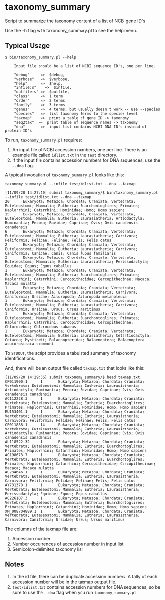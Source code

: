# taxonomy_summary
Script to summarize the taxonomy content of a list of NCBI gene ID's

Use the -h flag with taxonomy_summary.pl to see the help menu.

## Typical Usage
```
$ bin/taxonomy_summary.pl --help

    Input file should be a list of NCBI sequence ID's, one per line.

    "debug"     =>  $debug,
    "verbose"   =>  $verbose,
    "help"      =>  $help,
    "infile:s"    =>  $infile,
    "outfile:s" =>  $outfile,
    "class"     =>  1 term
    "order"     =>  2 terms
    "family"    =>  3 terms
    "genus"     =>  4 terms, but usually doesn't work -- use --species
    "species"   =>  list taxonomy terms to the species level
    "taxmap"    =>  print a table of gene ID -> taxonomy
    "seq2tax"  =>  print table of sequence names -> taxonomy
    "dna"       =>  input list contains NCBI DNA ID's instead of protein ID's
```

To run, `taxonomy_summary.pl` requires:

1. An input file of NCBI accession numbers, one per line. There is an example file called `idlist.txt` in the `test` directory.
2. If the input file contains accession numbers for DNA sequences, use the `--dna` flag.

A typical invocation of `taxonomy_summary.pl` looks like this:

`taxonomy_summary.pl --infile test/idlist.txt --dna --taxmap`

```
[11/09/20 14:27:40] submit taxonomy_summary/$ bin/taxonomy_summary.pl --infile test/idlist.txt --dna --taxmap
20      Eukaryota; Metazoa; Chordata; Craniata; Vertebrata; Euteleostomi; Mammalia; Eutheria; Euarchontoglires; Primates; Haplorrhini; Catarrhini; Hominidae; Homo; Homo sapiens
15      Eukaryota; Metazoa; Chordata; Craniata; Vertebrata; Euteleostomi; Mammalia; Eutheria; Laurasiatheria; Artiodactyla; Ruminantia; Pecora; Bovidae; Caprinae; Ovis; Ovis canadensis canadensis
6       Eukaryota; Metazoa; Chordata; Craniata; Vertebrata; Euteleostomi; Mammalia; Eutheria; Laurasiatheria; Carnivora; Feliformia; Felidae; Felinae; Felis; Felis catus
2       Eukaryota; Metazoa; Chordata; Craniata; Vertebrata; Euteleostomi; Mammalia; Eutheria; Laurasiatheria; Carnivora; Caniformia; Canidae; Canis; Canis lupus familiaris
2       Eukaryota; Metazoa; Chordata; Craniata; Vertebrata; Euteleostomi; Mammalia; Eutheria; Laurasiatheria; Perissodactyla; Equidae; Equus; Equus caballus
1       Eukaryota; Metazoa; Chordata; Craniata; Vertebrata; Euteleostomi; Mammalia; Eutheria; Euarchontoglires; Primates; Haplorrhini; Catarrhini; Cercopithecidae; Cercopithecinae; Macaca; Macaca mulatta
1       Eukaryota; Metazoa; Chordata; Craniata; Vertebrata; Euteleostomi; Mammalia; Eutheria; Laurasiatheria; Carnivora; Caniformia; Ursidae; Ailuropoda; Ailuropoda melanoleuca
1       Eukaryota; Metazoa; Chordata; Craniata; Vertebrata; Euteleostomi; Mammalia; Eutheria; Laurasiatheria; Carnivora; Caniformia; Ursidae; Ursus; Ursus maritimus
1       Eukaryota; Metazoa; Chordata; Craniata; Vertebrata; Euteleostomi; Mammalia; Eutheria; Euarchontoglires; Primates; Haplorrhini; Catarrhini; Cercopithecidae; Cercopithecinae; Chlorocebus; Chlorocebus sabaeus
1       Eukaryota; Metazoa; Chordata; Craniata; Vertebrata; Euteleostomi; Mammalia; Eutheria; Laurasiatheria; Cetartiodactyla; Cetacea; Mysticeti; Balaenopteridae; Balaenoptera; Balaenoptera acutorostrata scammoni
```

To `STDOUT`, the script provides a tabulated summary of taxonomy identifications.

And, there will be an output file called `taxmap.txt` that looks like this:
```
[11/09/20 14:29:56] submit taxonomy_summary/$ head taxmap.txt
CP011900.1      1       Eukaryota; Metazoa; Chordata; Craniata; Vertebrata; Euteleostomi; Mammalia; Eutheria; Laurasiatheria; Artiodactyla; Ruminantia; Pecora; Bovidae; Caprinae; Ovis; Ovis canadensis canadensis
AC112228.3      1       Eukaryota; Metazoa; Chordata; Craniata; Vertebrata; Euteleostomi; Mammalia; Eutheria; Euarchontoglires; Primates; Haplorrhini; Catarrhini; Hominidae; Homo; Homo sapiens
EU153401.1      1       Eukaryota; Metazoa; Chordata; Craniata; Vertebrata; Euteleostomi; Mammalia; Eutheria; Laurasiatheria; Carnivora; Feliformia; Felidae; Felinae; Felis; Felis catus
CP011888.1      14      Eukaryota; Metazoa; Chordata; Craniata; Vertebrata; Euteleostomi; Mammalia; Eutheria; Laurasiatheria; Artiodactyla; Ruminantia; Pecora; Bovidae; Caprinae; Ovis; Ovis canadensis canadensis
AL118522.32     1       Eukaryota; Metazoa; Chordata; Craniata; Vertebrata; Euteleostomi; Mammalia; Eutheria; Euarchontoglires; Primates; Haplorrhini; Catarrhini; Hominidae; Homo; Homo sapiens
AC198673.7      1       Eukaryota; Metazoa; Chordata; Craniata; Vertebrata; Euteleostomi; Mammalia; Eutheria; Euarchontoglires; Primates; Haplorrhini; Catarrhini; Cercopithecidae; Cercopithecinae; Macaca; Macaca mulatta
AC234646.1      1       Eukaryota; Metazoa; Chordata; Craniata; Vertebrata; Euteleostomi; Mammalia; Eutheria; Laurasiatheria; Carnivora; Feliformia; Felidae; Felinae; Felis; Felis catus
AY731378.1      1       Eukaryota; Metazoa; Chordata; Craniata; Vertebrata; Euteleostomi; Mammalia; Eutheria; Laurasiatheria; Perissodactyla; Equidae; Equus; Equus caballus
AC226107.3      1       Eukaryota; Metazoa; Chordata; Craniata; Vertebrata; Euteleostomi; Mammalia; Eutheria; Euarchontoglires; Primates; Haplorrhini; Catarrhini; Hominidae; Homo; Homo sapiens
XM_008704889.1  1       Eukaryota; Metazoa; Chordata; Craniata; Vertebrata; Euteleostomi; Mammalia; Eutheria; Laurasiatheria; Carnivora; Caniformia; Ursidae; Ursus; Ursus maritimus
```

The columns of the taxmap file are:

1. Accession number
2. Number occurrences of accession number in input list
3. Semicolon-delimited taxonomy list

## Notes

1. In the id file, there can be duplicate accession numbers. A tally of each accession number will be in the taxmap output file.
2. `test/idlist.txt` contains accession numbers for DNA sequences, so be sure to use the `--dna` flag when you run `taxonomy_summary.pl`
